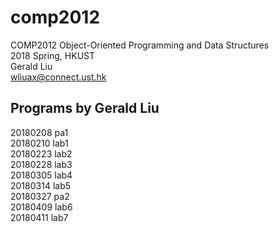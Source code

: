 # comp2012

COMP2012	Object-Oriented Programming and Data Structures  
2018 Spring, HKUST  
Gerald Liu  
[wliuax@connect.ust.hk](mailto:wliuax@connect.ust.hk)

## Programs by Gerald Liu

20180208	pa1  
20180210	lab1  
20180223	lab2  
20180228	lab3  
20180305	lab4  
20180314	lab5  
20180327	pa2  
20180409	lab6  
20180411	lab7
